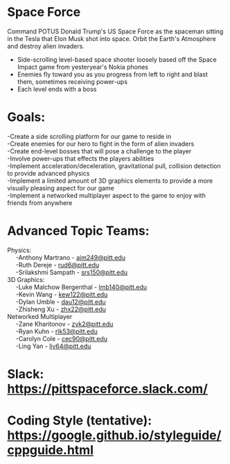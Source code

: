 # Space Force

Command POTUS Donald Trump's US Space Force as the spaceman sitting in the Tesla that Elon Musk shot into space. Orbit the Earth's Atmosphere and destroy alien invaders.
- Side-scrolling level-based space shooter loosely based off the Space Impact game from yesteryear's Nokia phones
- Enemies fly toward you as you progress from left to right and blast them, sometimes receiving power-ups
- Each level ends with a boss

# Goals:

-Create a side scrolling platform for our game to reside in <br />
-Create enemies for our hero to fight in the form of alien invaders <br />
-Create end-level bosses that will pose a challenge to the player <br />
-Involve power-ups that effects the players abilities <br />
-Implement acceleration/deceleration, gravitational pull, collision detection to provide advanced physics <br />
-Implement a limited amount of 3D graphics elements to provide a more visually pleasing aspect for our game <br />
-Implement a networked multiplayer aspect to the game to enjoy with friends from anywhere <br />

# Advanced Topic Teams:
Physics: <br />
&nbsp;&nbsp;&nbsp;&nbsp;&nbsp;-Anthony Martrano - ajm249@pitt.edu <br />
&nbsp;&nbsp;&nbsp;&nbsp;&nbsp;-Ruth Dereje - rud6@pitt.edu <br />
&nbsp;&nbsp;&nbsp;&nbsp;&nbsp;-Srilakshmi Sampath - srs150@pitt.edu <br />
3D Graphics: <br />
&nbsp;&nbsp;&nbsp;&nbsp;&nbsp;-Luke Malchow Bergenthal - lmb140@pitt.edu <br />
&nbsp;&nbsp;&nbsp;&nbsp;&nbsp;-Kevin Wang - kew122@pitt.edu <br />
&nbsp;&nbsp;&nbsp;&nbsp;&nbsp;-Dylan Umble - dau12@pitt.edu <br />
&nbsp;&nbsp;&nbsp;&nbsp;&nbsp;-Zhisheng Xu - zhx22@pitt.edu <br />
Networked Multiplayer <br />
&nbsp;&nbsp;&nbsp;&nbsp;&nbsp;-Zane Kharitonov - zvk2@pitt.edu <br />
&nbsp;&nbsp;&nbsp;&nbsp;&nbsp;-Ryan Kuhn - rlk53@pitt.edu <br />
&nbsp;&nbsp;&nbsp;&nbsp;&nbsp;-Carolyn Cole - cec90@pitt.edu <br />
&nbsp;&nbsp;&nbsp;&nbsp;&nbsp;-Ling Yan - liy64@pitt.edu <br />

# Slack: https://pittspaceforce.slack.com/
# Coding Style (tentative): https://google.github.io/styleguide/cppguide.html